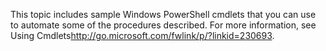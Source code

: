 <Token xmlns:xlink="http://www.w3.org/1999/xlink">This topic includes sample Windows PowerShell cmdlets that you can use to automate some of the procedures described. For more information, see <externalLink xmlns="http://ddue.schemas.microsoft.com/authoring/2003/5"><linkText>Using Cmdlets</linkText><linkUri>http://go.microsoft.com/fwlink/p/?linkid=230693</linkUri></externalLink>.</Token>